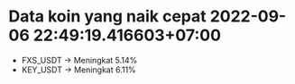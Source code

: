# Data koin yang naik cepat 2022-09-06 22:49:19.416603+07:00

* FXS_USDT -> Meningkat 5.14%
* KEY_USDT -> Meningkat 6.11%
